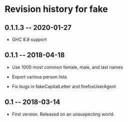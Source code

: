# Revision history for fake

## 0.1.1.3 -- 2020-01-27

* GHC 8.8 support

## 0.1.1  -- 2018-04-18

* Use 1000 most common female, male, and last names

* Export various person lists

* Fix bugs in fakeCapitalLetter and firefoxUserAgent

## 0.1  -- 2018-03-14

* First version. Released on an unsuspecting world.
